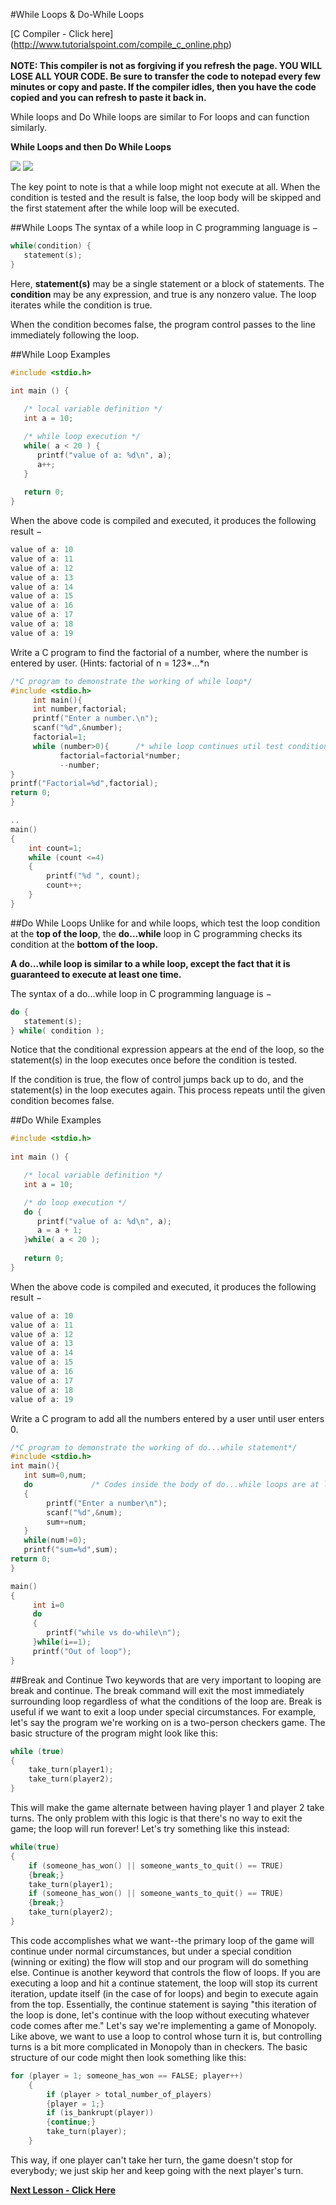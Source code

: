 #While Loops & Do-While Loops

[C Compiler - Click here] (http://www.tutorialspoint.com/compile_c_online.php)<br><br>
__NOTE: This compiler is not as forgiving if you refresh the page. YOU WILL LOSE ALL YOUR CODE. Be sure to transfer the code to notepad every few minutes or copy and paste. If the compiler idles, then you have the code copied and you can refresh to paste it back in.__

While loops and Do While loops are similar to For loops and can function similarly.

__While Loops and then Do While Loops__

<img src = "http://www.tutorialspoint.com/cprogramming/images/cpp_while_loop.jpg">
<img src = "http://www.tutorialspoint.com/cprogramming/images/cpp_do_while_loop.jpg">

The key point to note is that a while loop might not execute at all. When the condition is tested and the result is false, the loop body will be skipped and the first statement after the while loop will be executed.


##While Loops
The syntax of a while loop in C programming language is −
```c
while(condition) {
   statement(s);
}
```

Here, __statement(s)__ may be a single statement or a block of statements. The __condition__ may be any expression, and true is any nonzero value. The loop iterates while the condition is true.

When the condition becomes false, the program control passes to the line immediately following the loop.

##While Loop Examples
```c
#include <stdio.h>
 
int main () {

   /* local variable definition */
   int a = 10;

   /* while loop execution */
   while( a < 20 ) {
      printf("value of a: %d\n", a);
      a++;
   }
 
   return 0;
}
```
When the above code is compiled and executed, it produces the following result −

```c
value of a: 10
value of a: 11
value of a: 12
value of a: 13
value of a: 14
value of a: 15
value of a: 16
value of a: 17
value of a: 18
value of a: 19
```


Write a C program to find the factorial of a number, where the number is entered by user. (Hints: factorial of n = 1*2*3*...*n

```c
/*C program to demonstrate the working of while loop*/
#include <stdio.h>
     int main(){
     int number,factorial;
     printf("Enter a number.\n");
     scanf("%d",&number);
     factorial=1;
     while (number>0){      /* while loop continues util test condition number>0 is true */
           factorial=factorial*number;
           --number;
}
printf("Factorial=%d",factorial);
return 0;
}
```

```c
..
main()
{
    int count=1;
    while (count <=4)
    {
        printf("%d ", count);
        count++;
    }
}
```
##Do While Loops
Unlike for and while loops, which test the loop condition at the __top of the loop__, the __do...while__ loop in C programming checks its condition at the __bottom of the loop.__

__A do...while loop is similar to a while loop, except the fact that it is guaranteed to execute at least one time.__

The syntax of a do...while loop in C programming language is −
```c
do {
   statement(s);
} while( condition );
```
Notice that the conditional expression appears at the end of the loop, so the statement(s) in the loop executes once before the condition is tested.

If the condition is true, the flow of control jumps back up to do, and the statement(s) in the loop executes again. This process repeats until the given condition becomes false.

##Do While Examples
```c
#include <stdio.h>
 
int main () {

   /* local variable definition */
   int a = 10;

   /* do loop execution */
   do {
      printf("value of a: %d\n", a);
      a = a + 1;
   }while( a < 20 );
 
   return 0;
}
```
When the above code is compiled and executed, it produces the following result −
```c
value of a: 10
value of a: 11
value of a: 12
value of a: 13
value of a: 14
value of a: 15
value of a: 16
value of a: 17
value of a: 18
value of a: 19
```

Write a C program to add all the numbers entered by a user until user enters 0.

```c
/*C program to demonstrate the working of do...while statement*/
#include <stdio.h>
int main(){
   int sum=0,num;
   do             /* Codes inside the body of do...while loops are at least executed once. */
   {                                    
        printf("Enter a number\n");
        scanf("%d",&num);
        sum+=num;      
   }
   while(num!=0);
   printf("sum=%d",sum);
return 0;
}
```

```c
main()
{
     int i=0
     do
     {
        printf("while vs do-while\n");
     }while(i==1);
     printf("Out of loop");
}
```
##Break and Continue
Two keywords that are very important to looping are break and continue. The break command will exit the most immediately surrounding loop regardless of what the conditions of the loop are. Break is useful if we want to exit a loop under special circumstances. For example, let's say the program we're working on is a two-person checkers game. The basic structure of the program might look like this:
```c
while (true) 
{
    take_turn(player1);
    take_turn(player2);
}
```
This will make the game alternate between having player 1 and player 2 take turns. The only problem with this logic is that there's no way to exit the game; the loop will run forever! Let's try something like this instead:
```c
while(true)
{
    if (someone_has_won() || someone_wants_to_quit() == TRUE)
    {break;}
    take_turn(player1);
    if (someone_has_won() || someone_wants_to_quit() == TRUE)
    {break;}
    take_turn(player2);
}
```
This code accomplishes what we want--the primary loop of the game will continue under normal circumstances, but under a special condition (winning or exiting) the flow will stop and our program will do something else.
Continue is another keyword that controls the flow of loops. If you are executing a loop and hit a continue statement, the loop will stop its current iteration, update itself (in the case of for loops) and begin to execute again from the top. Essentially, the continue statement is saying "this iteration of the loop is done, let's continue with the loop without executing whatever code comes after me." Let's say we're implementing a game of Monopoly. Like above, we want to use a loop to control whose turn it is, but controlling turns is a bit more complicated in Monopoly than in checkers. The basic structure of our code might then look something like this:
```c
for (player = 1; someone_has_won == FALSE; player++)
    {
        if (player > total_number_of_players)
        {player = 1;}
        if (is_bankrupt(player))
        {continue;}
        take_turn(player);
    }
```
This way, if one player can't take her turn, the game doesn't stop for everybody; we just skip her and keep going with the next player's turn. 

__[Next Lesson - Click Here](https://github.com/burnabysouthprogramming/Lessons/blob/master/8c.%20Gullible%20Project.md)__
